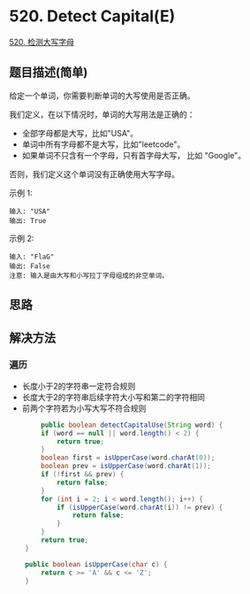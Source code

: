
# 520. Detect Capital(E)

[520. 检测大写字母](https://leetcode-cn.com/problems/detect-capital/)

## 题目描述(简单)

给定一个单词，你需要判断单词的大写使用是否正确。

我们定义，在以下情况时，单词的大写用法是正确的：

- 全部字母都是大写，比如"USA"。
- 单词中所有字母都不是大写，比如"leetcode"。
- 如果单词不只含有一个字母，只有首字母大写， 比如 "Google"。
  
否则，我们定义这个单词没有正确使用大写字母。

示例 1:
```
输入: "USA"
输出: True
```

示例 2:
```
输入: "FlaG"
输出: False
注意: 输入是由大写和小写拉丁字母组成的非空单词。
```

## 思路


## 解决方法

### 遍历

- 长度小于2的字符串一定符合规则
- 长度大于2的字符串后续字符大小写和第二的字符相同
- 前两个字符若为小写大写不符合规则

```java
        public boolean detectCapitalUse(String word) {
        if (word == null || word.length() < 2) {
            return true;
        }
        boolean first = isUpperCase(word.charAt(0));
        boolean prev = isUpperCase(word.charAt(1));
        if (!first && prev) {
            return false;
        }
        for (int i = 2; i < word.length(); i++) {
            if (isUpperCase(word.charAt(i)) != prev) {
                return false;
            }
        }
        return true;
    }

    public boolean isUpperCase(char c) {
        return c >= 'A' && c <= 'Z';
    }
```